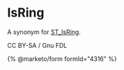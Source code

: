 # IsRing

A synonym for [ST\_IsRing](st_isring.md).

CC BY-SA / Gnu FDL

{% @marketo/form formId="4316" %}
